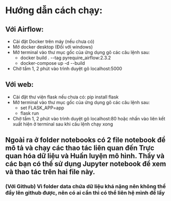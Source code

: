 # Hướng dẫn cách chạy:

## Với Airflow:

- Cài đặt Docker trên máy (nếu chưa có)
- Mở docker desktop (Đối với windows)
- Mở terminal vào thư mục gốc của ứng dụng gõ các câu lệnh sau:
  - docker build . --tag pyrequire_airflow:2.3.2
  - docker-compose up -d --build
- Chờ tầm 1, 2 phút vào trình duyệt gõ localhost:5000

## Với web:

- Cài đặt thư viện flask nếu chưa có: pip install flask
- Mở terminal vào thư mục gốc của ứng dụng gõ các câu lệnh sau:
  - set FLASK_APP=app
  - flask run
- Chờ tầm 1, 2 phút vào trình duyệt gõ localhost:80 hoặc nhấn vào liên kết xuất hiện ở terminal sau khi câu lệnh chạy xong

## Ngoài ra ở folder notebooks có 2 file notebook để mô tả và chạy các thao tác liên quan đến Trực quan hóa dữ liệu và Huấn luyện mô hình. Thầy và các bạn có thể sử dụng Jupyter notebook để xem và thao tác trên hai file này.

### (Với Github) Vì folder data chứa dữ liệu khá nặng nên không thể đẩy lên github được, nên có ai cần thì có thể liên hệ mình để lấy
